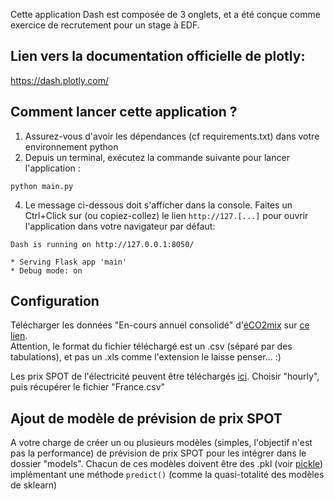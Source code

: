 Cette application Dash est composée de 3 onglets, et a été conçue comme exercice de recrutement pour un stage à EDF.

## Lien vers la documentation officielle de plotly:
https://dash.plotly.com/

## Comment lancer cette application ?
1. Assurez-vous d'avoir les dépendances (cf requirements.txt) dans votre environnement python
2. Depuis un terminal, exécutez la commande suivante pour lancer l'application :
```
python main.py
```
4. Le message ci-dessous doit s'afficher dans la console.
Faites un Ctrl+Click sur (ou copiez-collez) le lien `http://127.[...]` pour ouvrir l'application dans votre navigateur par défaut:
```
Dash is running on http://127.0.0.1:8050/

* Serving Flask app 'main'
* Debug mode: on
```

## Configuration
Télécharger les données "En-cours annuel consolidé" d'[éCO2mix](https://www.rte-france.com/eco2mix/la-production-delectricite-par-filiere) sur [ce lien](https://www.rte-france.com/eco2mix/telecharger-les-indicateurs). \
Attention, le format du fichier téléchargé est un .csv (séparé par des tabulations), et pas un .xls comme l'extension le laisse penser... :)

Les prix SPOT de l'électricité peuvent être téléchargés [ici](https://ember-energy.org/data/european-wholesale-electricity-price-data/).
Choisir "hourly", puis récupérer le fichier "France.csv"

## Ajout de modèle de prévision de prix SPOT
A votre charge de créer un ou plusieurs modèles (simples, l'objectif n'est pas la performance) de prévision de prix SPOT pour les intégrer dans le dossier "models". Chacun de ces modèles doivent être des .pkl (voir [pickle](https://docs.python.org/3/library/pickle.html)) implémentant une méthode `predict()` (comme la quasi-totalité des modèles de sklearn)
